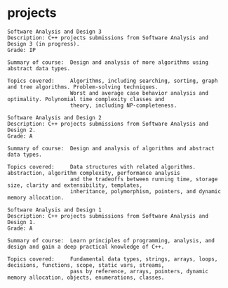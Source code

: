 # projects
    Software Analysis and Design 3  
    Description: C++ projects submissions from Software Analysis and Design 3 (in progress).  
    Grade: IP  

    Summary of course:  Design and analysis of more algorithms using abstract data types.   

    Topics covered:     Algorithms, including searching, sorting, graph and tree algorithms. Problem-solving techniques.   
                        Worst and average case behavior analysis and optimality. Polynomial time complexity classes and  
                        theory, including NP-completeness.  

    Software Analysis and Design 2  
    Description: C++ projects submissions from Software Analysis and Design 2.  
    Grade: A  

    Summary of course:  Design and analysis of algorithms and abstract data types. 

    Topics covered:		Data structures with related algorithms. abstraction, algorithm complexity, performance analysis  
                        and the tradeoffs between running time, storage size, clarity and extensibility, templates,  
                        inheritance, polymorphism, pointers, and dynamic memory allocation.

    Software Analysis and Design 1  
    Description: C++ projects submissions from Software Analysis and Design 1.  
    Grade: A  

    Summary of course:  Learn principles of programming, analysis, and design and gain a deep practical knowledge of C++. 

    Topics covered:		Fundamental data types, strings, arrays, loops, decisions, functions, scope, static vars, streams,  
                        pass by reference, arrays, pointers, dynamic memory allocation, objects, enumerations, classes.  

